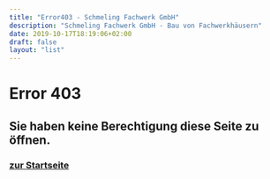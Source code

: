 ```yaml
---
title: "Error403 - Schmeling Fachwerk GmbH"
description: "Schmeling Fachwerk GmbH - Bau von Fachwerkhäusern"
date: 2019-10-17T18:19:06+02:00
draft: false
layout: "list"
---
```


<h1>Error 403</h1>
<h2>Sie haben keine Berechtigung diese Seite zu öffnen.</h2>
<h3><a href="https://schmeling-fachwerk.de/">zur Startseite</a></h3>